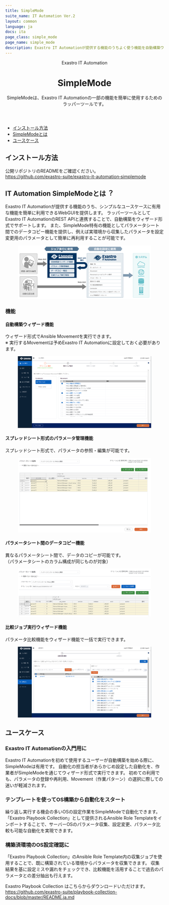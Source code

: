 ```yaml
---
title: SimpleMode
suite_name: IT Automation Ver.2
layout: common
language: ja
docs: ita
page_class: simple_mode
page_name: simple_mode
description: Exastro IT Automationが提供する機能のうちよく使う機能を自動構築ウィザードで簡単に設定できます。
---
```

<link rel="stylesheet" href="./assets/css/software_article.css?v=3">

<header id="header">
<div class="header-container">
    <div class="header-suite-name">Exastro IT Automation</div>
    <h1 class="header-h1">SimpleMode</h1>
    <p class="header-p">SimpleModeは、Exastro IT Automationの⼀部の機能を簡単に使⽤するためのラッパーツールです。</p>
</div>
</header>

<main id="main">
<nav id="contents-menu">
    <ul class="contents-menu-list">
        <li class="contents-menu-item"><a href="#install" class="touch anker">インストール⽅法 <i class="fas fa-angle-down"></i></a></li>
        <li class="contents-menu-item"><a href="#about" class="touch anker">SimpleModeとは <i class="fas fa-angle-down"></i></a></li>
        <li class="contents-menu-item"><a href="#use-cases" class="touch anker">ユースケース <i class="fas fa-angle-down"></i></a></li>
    </ul>
</nav>
<article class="article">

<section id="install" class="section">
    <div class="section-container">
        <div class="section-main">
            <h2 class="section-h2"><span class="section-h2-inner">インストール⽅法</span></h2>
            <div class="section-split-warp-center">
                <div class="section-split">
                    <p class="section-p">公開リポジトリのREADMEをご確認ください。<br>
                    <a href="https://github.com/exastro-suite/exastro-it-automation‐simplemode" target="_blank" class="touch">https://github.com/exastro-suite/exastro-it-automation‐simplemode</a></p>
                </div>
            </div>
        </div>
    </div>
</section>

<section id="about" class="section">
    <div class="section-container">
        <div class="section-main">
            <h2 class="section-h2"><span class="section-h2-inner"><strong class="software-name">IT Automation SimpleMode</strong>とは︖</span></h2>
            <div class="section-split-warp">
                <div class="section-split">
                    <p class="section-p">Exastro IT Automationが提供する機能のうち、シンプルなユースケースに有⽤な機能を簡単に利⽤できるWebGUIを提供します。 ラッパーツールとしてExastro IT AutomationのREST APIと連携することで、⾃動構築をウィザード形式でサポートします。 また、SimpleMode特有の機能としてパラメータシート間でのデータコピー機能を提供し、例えば実環境から収集したパラメータを設定変更⽤のパラメータとして簡単に再利⽤することが可能です。</p>
                </div>
                <div class="section-split">
                    <figure class="loupe touch"><img src="./assets/img/simple_mode_05.png" alt="SimpeMode構成図"></figure>
                </div>
            </div>
            <h3 class="section-h3">機能</h3>
            <div class="section-split-warp">
                <div class="section-split">
                    <h4 class="section-h4">⾃動構築ウィザード機能</h4>
                    <p class="section-p">ウィザード形式でAnsible Movementを実⾏できます。<br>
                    ※ 実⾏するMovementは予めExastro IT Automationに設定しておく必要があります。</p>
                    <figure class="loupe touch"><img src="./assets/img/simple_mode_01.png" alt="⾃動構築ウィザード機能イメージ"></figure>
                </div>
                <div class="section-split">
                    <h4 class="section-h4">スプレッドシート形式のパラメータ管理機能</h4>
                    <p class="section-p">スプレッドシート形式で、パラメータの参照・編集が可能です。</p>
                    <figure class="loupe touch"><img src="./assets/img/simple_mode_02.png" alt="スプレッドシート形式のパラメータ管理機能イメージ"></figure>
                </div>
                <div class="section-split">
                    <h4 class="section-h4">パラメータシート間のデータコピー機能</h4>
                    <p class="section-p">異なるパラメータシート間で、データのコピーが可能です。<br>
                    （パラメータシートのカラム構成が同じものが対象）</p>
                    <figure class="loupe touch"><img src="./assets/img/simple_mode_03.png" alt="パラメータシート間のデータコピー機能イメージ"></figure>
                </div>
                <div class="section-split">
                    <h4 class="section-h4">⽐較ジョブ実⾏ウィザード機能</h4>
                    <p class="section-p">パラメータ⽐較機能をウィザード機能で⼀括で実⾏できます。</p>
                    <figure class="loupe touch"><img src="./assets/img/simple_mode_04.png" alt="⽐較ジョブ実⾏ウィザード機能イメージ"></figure>
                </div>
            </div>
        </div>
    </div>
</section>

<section id="use-cases" class="section">
    <div class="section-container">
        <div class="section-main">
            <h2 class="section-h2"><span class="section-h2-inner">ユースケース</span></h2>
            <div class="section-split-warp">
                <div class="section-split">
                    <h3 class="section-h3">Exastro IT Automationの⼊⾨⽤に</h3>
                    <p class="section-p">Exastro IT Automationを初めて使⽤するユーザーが⾃動構築を始める際に、SimpleModeは有⽤です。 ⾃動化の担当者があらかじめ設定した⾃動化を、作業者がSimpleModeを通じてウィザード形式で実⾏できます。 初めての利⽤でも、パラメータの登録や再利⽤、Movement（作業パターン）の選択に際しての迷いが軽減されます。</p>
                </div>
                <div class="section-split">
                    <h3 class="section-h3">テンプレートを使ってOS構築から⾃動化をスタート</h3>
                    <p class="section-p">繰り返し実⾏する機会の多いOSの設定作業をSimpleModeで⾃動化できます。 「Exastro Playbook Collection」として提供されるAnsible Role Templateをインポートすることで、サーバーOSのパラメータ収集、設定変更、パラメータ⽐較も可能な⾃動化を実現できます。</p>
                </div>
                <div class="section-split">
                    <h3 class="section-h3">構築済環境のOS設定確認に</h3>
                    <p class="section-p">「Exastro Playbook Collection」のAnsible Role Template内の収集ジョブを使⽤することで、既に構築されている環境からパラメータを収集できます。 収集結果を基に設定ミスや漏れをチェックでき、⽐較機能を活⽤することで過去のパラメータとの差分抽出も⾏えます。</p>
                    <p class="section-p">Exastro Playbook Collection はこちらからダウンロードいただけます。<br>
                    <a href="https://github.com/exastro-suite/playbook-collection-docs/blob/master/README.ja.md" target="_blank" class="touch">https://github.com/exastro-suite/playbook-collection-docs/blob/master/README.ja.md</a></p>
                </div>
            </div>
        </div>
    </div>
</section>

</article>
</main>